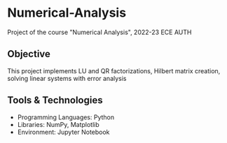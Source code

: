 # Numerical-Analysis
Project of the course "Numerical Analysis", 2022-23 ECE AUTH

## Objective
This project implements LU and QR factorizations, Hilbert matrix creation, solving linear systems with error analysis

## Tools & Technologies
- Programming Languages: Python
- Libraries: NumPy, Matplotlib
- Environment: Jupyter Notebook
